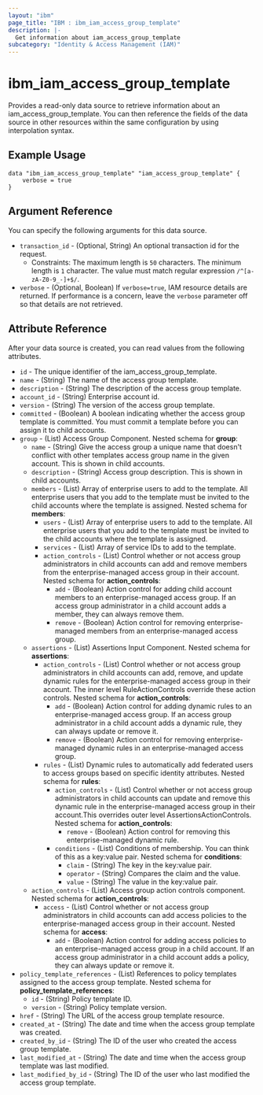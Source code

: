 ```yaml
---
layout: "ibm"
page_title: "IBM : ibm_iam_access_group_template"
description: |-
  Get information about iam_access_group_template
subcategory: "Identity & Access Management (IAM)"
---
```


# ibm_iam_access_group_template

Provides a read-only data source to retrieve information about an iam_access_group_template. You can then reference the fields of the data source in other resources within the same configuration by using interpolation syntax.

## Example Usage

```hcl
data "ibm_iam_access_group_template" "iam_access_group_template" {
	verbose = true
}
```

## Argument Reference

You can specify the following arguments for this data source.

* `transaction_id` - (Optional, String) An optional transaction id for the request.
  * Constraints: The maximum length is `50` characters. The minimum length is `1` character. The value must match regular expression `/^[a-zA-Z0-9_-]+$/`.
* `verbose` - (Optional, Boolean) If `verbose=true`, IAM resource details are returned. If performance is a concern, leave the `verbose` parameter off so that details are not retrieved.

## Attribute Reference

After your data source is created, you can read values from the following attributes.

* `id` - The unique identifier of the iam_access_group_template.
* `name` - (String) The name of the access group template.
* `description` - (String) The description of the access group template.
* `account_id` - (String) Enterprise account id.
* `version` - (String) The version of the access group template.
* `committed` - (Boolean) A boolean indicating whether the access group template is committed. You must commit a template before you can assign it to child accounts.
* `group` - (List) Access Group Component.
Nested schema for **group**:
	* `name` - (String) Give the access group a unique name that doesn't conflict with other templates access group name in the given account. This is shown in child accounts.
	* `description` - (String) Access group description. This is shown in child accounts.
	* `members` - (List) Array of enterprise users to add to the template. All enterprise users that you add to the template must be invited to the child accounts where the template is assigned.
    Nested schema for **members**:
        * `users` - (List) Array of enterprise users to add to the template. All enterprise users that you add to the template must be invited to the child accounts where the template is assigned.
        * `services` - (List) Array of service IDs to add to the template.
        * `action_controls` - (List) Control whether or not access group administrators in child accounts can add and remove members from the enterprise-managed access group in their account.
    	Nested schema for **action_controls**:
    		* `add` - (Boolean) Action control for adding child account members to an enterprise-managed access group. If an access group administrator in a child account adds a member, they can always remove them.
    		* `remove` - (Boolean) Action control for removing enterprise-managed members from an enterprise-managed access group.
    * `assertions` - (List) Assertions Input Component.
    Nested schema for **assertions**:
    	* `action_controls` - (List) Control whether or not access group administrators in child accounts can add, remove, and update dynamic rules for the enterprise-managed access group in their account. The inner level RuleActionControls override these action controls.
    	Nested schema for **action_controls**:
    		* `add` - (Boolean) Action control for adding dynamic rules to an enterprise-managed access group. If an access group administrator in a child account adds a dynamic rule, they can always update or remove it.
    		* `remove` - (Boolean) Action control for removing enterprise-managed dynamic rules in an enterprise-managed access group.
    	* `rules` - (List) Dynamic rules to automatically add federated users to access groups based on specific identity attributes.
    	Nested schema for **rules**:
    		* `action_controls` - (List) Control whether or not access group administrators in child accounts can update and remove this dynamic rule in the enterprise-managed access group in their account.This overrides outer level AssertionsActionControls.
    		Nested schema for **action_controls**:
    			* `remove` - (Boolean) Action control for removing this enterprise-managed dynamic rule.
    		* `conditions` - (List) Conditions of membership. You can think of this as a key:value pair.
    		Nested schema for **conditions**:
    			* `claim` - (String) The key in the key:value pair.
    			* `operator` - (String) Compares the claim and the value.
    			* `value` - (String) The value in the key:value pair.
	* `action_controls` - (List) Access group action controls component.
	Nested schema for **action_controls**:
		* `access` - (List) Control whether or not access group administrators in child accounts can add access policies to the enterprise-managed access group in their account.
		Nested schema for **access**:
			* `add` - (Boolean) Action control for adding access policies to an enterprise-managed access group in a child account. If an access group administrator in a child account adds a policy, they can always update or remove it.
* `policy_template_references` - (List) References to policy templates assigned to the access group template.
Nested schema for **policy_template_references**:
	* `id` - (String) Policy template ID.
	* `version` - (String) Policy template version.
* `href` - (String) The URL of the access group template resource.
* `created_at` - (String) The date and time when the access group template was created.
* `created_by_id` - (String) The ID of the user who created the access group template.
* `last_modified_at` - (String) The date and time when the access group template was last modified.
* `last_modified_by_id` - (String) The ID of the user who last modified the access group template.
